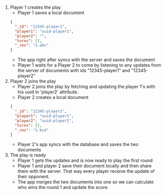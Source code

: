 1. Player 1 creates the play
   - Player 1 saves a local document
   ```json
   {
     "_id": "12345-player1",
     "player1": "uuid-player1",
     "player2": "",
     "turns": [],
     "_rev": "1-abc"
   }
   ```
   - The app right after syncs with the server and saves the document
   - Player 1 waits for a Player 2 to come by listening to any updates from the server of documents with ids "12345-player1" and "12345-player2"
2. Player 2 joins the play
   - Player 2 joins the play by fetching and updating the player 1's with his uuid in 'player2' attribute.
   - Player 2 creates a local document
   ```json
   {
     "_id": "12345-player2",
     "player1": "uuid-player1",
     "player2": "uuid-player2",
     "turns": [],
     "_rev": "1-bcd"
   }
   ```
   - Player 2's app syncs with the database and saves the two documents
3. The play is ready
   - Player 1 gets the updates and is now ready to play the first round
   - Player 1 and player 2 save their document locally and then share them with the server. That way every player receive the update of their opponent.
   - The app merges the two documents into one so we can calculate who wins the round 1 and update the score.
